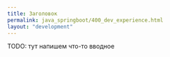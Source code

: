```yaml
---
title: Заголовок
permalink: java_springboot/400_dev_experience.html
layout: "development"
---
```


TODO: тут напишем что-то вводное

<div id="go-forth-button">
    <go-forth url="200_real_apps/10_local.html" label="Организация локальной разработки" framework="{{ page.label_framework }}" ci="{{ page.label_ci }}" guide-code="{{ page.guide_code }}" base-url="{{ site.baseurl }}"></go-forth>
</div>
